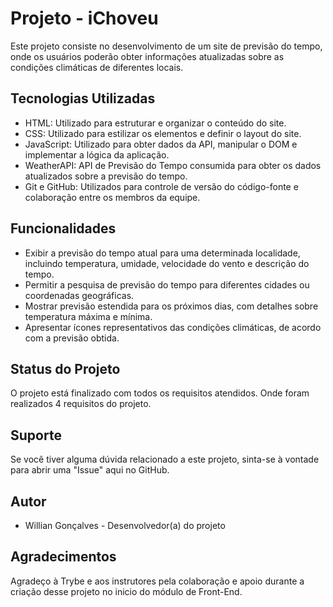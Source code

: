 # Projeto - iChoveu

Este projeto consiste no desenvolvimento de um site de previsão do tempo, onde os usuários poderão obter informações atualizadas sobre as condições climáticas de diferentes locais.

## Tecnologias Utilizadas
- HTML: Utilizado para estruturar e organizar o conteúdo do site.
- CSS: Utilizado para estilizar os elementos e definir o layout do site.
- JavaScript: Utilizado para obter dados da API, manipular o DOM e implementar a lógica da aplicação.
- WeatherAPI: API de Previsão do Tempo consumida para obter os dados atualizados sobre a previsão do tempo.
- Git e GitHub: Utilizados para controle de versão do código-fonte e colaboração entre os membros da equipe.

## Funcionalidades
- Exibir a previsão do tempo atual para uma determinada localidade, incluindo temperatura, umidade, velocidade do vento e descrição do tempo.
- Permitir a pesquisa de previsão do tempo para diferentes cidades ou coordenadas geográficas.
- Mostrar previsão estendida para os próximos dias, com detalhes sobre temperatura máxima e mínima.
- Apresentar ícones representativos das condições climáticas, de acordo com a previsão obtida.

## Status do Projeto
O projeto está finalizado com todos os requisitos atendidos. Onde foram realizados 4 requisitos do projeto.

## Suporte
Se você tiver alguma dúvida relacionado a este projeto, sinta-se à vontade para abrir uma "Issue" aqui no GitHub.

## Autor
- Willian Gonçalves - Desenvolvedor(a) do projeto

## Agradecimentos
Agradeço à Trybe e aos instrutores pela colaboração e apoio durante a criação desse projeto no inicio do módulo de Front-End.

<!-- # :construction: README em construção ! :construction:
Olá, Tryber!
Esse é apenas um arquivo inicial para o README do seu projeto.
É essencial que você preencha esse documento por conta própria, ok?
Não deixe de usar nossas dicas de escrita de README de projetos, e deixe sua criatividade brilhar!
:warning: IMPORTANTE: você precisa deixar nítido:
- quais arquivos/pastas foram desenvolvidos por você; 
- quais arquivos/pastas foram desenvolvidos por outra pessoa estudante;
- quais arquivos/pastas foram desenvolvidos pela Trybe.
-->